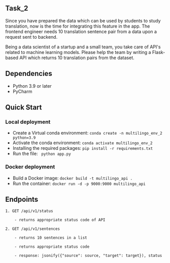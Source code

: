 ## Task_2

Since you have prepared the data which can be used by students to study translation, now is the time 
for integrating this feature in the app. The frontend engineer needs 10 translation sentence pair from 
a data upon a request sent to backend.

Being a data scientist of a startup and a small team, you take care of API's related to machine learning 
models. Please help the team by writing a Flask-based API which returns 10 translation pairs from the 
dataset.

## Dependencies
- Python 3.9 or later
- PyCharm

## Quick Start
### Local deployment
- Create a Virtual conda environment: ```conda create -n multilingo_env_2 python=3.9```
- Activate the conda environment: ```conda activate multilingo_env_2```
- Installing the required packages: ```pip install -r requirements.txt```
- Run the file: ``` python app.py```
### Docker deployment
- Build a Docker image: ```docker build -t multilingo_api .```
- Run the container: ```docker run -d -p 9000:9000 multilingo_api```
## Endpoints
    1. GET /api/v1/status
    
	    - returns appropriate status code of API

    2. GET /api/v1/sentences
    
	    - returns 10 sentences in a list
    
	    - returns appropriate status code
        
        - response: jsonify({"source": source, "target": target}), status